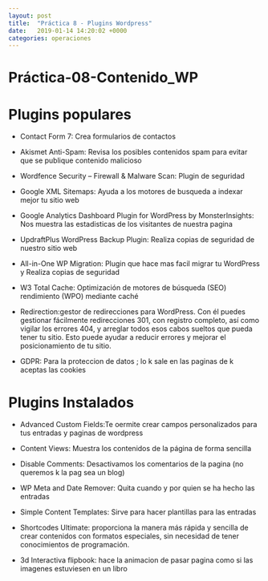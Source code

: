 ```yaml
---
layout: post
title:  "Práctica 8 - Plugins Wordpress"
date:   2019-01-14 14:20:02 +0000
categories: operaciones
---
```


# Práctica-08-Contenido_WP

# Plugins populares

- Contact Form 7: Crea formularios de contactos

- Akismet Anti-Spam: Revisa los posibles contenidos spam para evitar que se publique contenido malicioso 

- Wordfence Security – Firewall & Malware Scan: Plugin de seguridad 

- Google XML Sitemaps: Ayuda a los motores de busqueda a indexar mejor tu sitio web

- Google Analytics Dashboard Plugin for WordPress by MonsterInsights: Nos muestra las estadisticas de los visitantes de nuestra pagina   

- UpdraftPlus WordPress Backup Plugin: Realiza copias de seguridad de nuestro sitio web

- All-in-One WP Migration: Plugin que hace mas facil migrar tu WordPress y Realiza copias de seguridad

- W3 Total Cache: Optimización de motores de búsqueda (SEO) rendimiento (WPO) mediante caché

- Redirection:gestor de redirecciones para WordPress. Con él puedes gestionar fácilmente redirecciones 301, con registro completo, así como vigilar los errores 404, y arreglar todos esos cabos sueltos que pueda tener tu sitio. Esto puede ayudar a reducir errores y mejorar el posicionamiento de tu sitio.

- GDPR: Para la proteccion de datos ; lo k sale en las paginas de k aceptas las cookies

# Plugins Instalados
- Advanced Custom Fields:Te oermite crear campos personalizados para tus entradas y paginas de wordpress

- Content Views: Muestra los contenidos de la página de forma sencilla 

- Disable Comments: Desactivamos los comentarios de la pagina (no queremos k la pag sea un blog)

- WP Meta and Date Remover: Quita cuando y por quien se ha hecho las entradas

- Simple Content Templates: Sirve para hacer plantillas para las entradas

- Shortcodes Ultimate:  proporciona la manera más rápida y sencilla de crear contenidos con formatos especiales, sin necesidad de tener conocimientos de programación.

- 3d Interactiva flipbook: hace la animacion de pasar pagina como si las imagenes estuviesen en un libro
